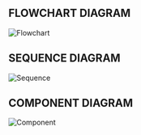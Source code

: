FLOWCHART DIAGRAM
-----------------------------------------------------------------------------------------------------------------------------------------------------------------------------------
![Flowchart](https://user-images.githubusercontent.com/98872937/153472637-0d494f5f-651e-4311-bbe1-3b64e7338bbb.jpeg)

SEQUENCE DIAGRAM
-----------------------------------------------------------------------------------------------------------------------------------------------------------------------------------
![Sequence](https://user-images.githubusercontent.com/98872937/153473273-c6796a46-b036-4468-971f-95b48dce87c0.jpeg)

COMPONENT DIAGRAM
-----------------------------------------------------------------------------------------------------------------------------------------------------------------------------------
![Component](https://user-images.githubusercontent.com/98872937/153473565-524793dd-6684-4733-9986-9b39a55809ac.jpeg)

